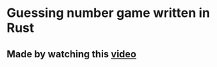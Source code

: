 # Guessing number game written in Rust

## Made by watching this [video](https://youtu.be/H0xBSbnQYds)
